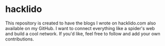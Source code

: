# hacklido
This repository is created to have the blogs I wrote on hacklido.com also available on my GitHub. I want to connect everything like a spider's web and build a cool network. If you'd like, feel free to follow and add your own contributions.

